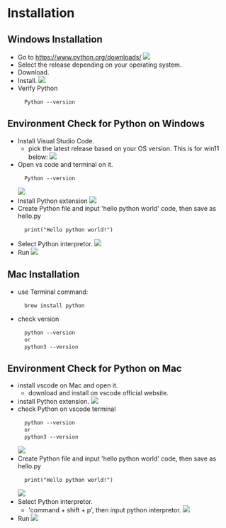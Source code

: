 # Installation
## Windows Installation
* Go to https://www.python.org/downloads/ 
  ![](\_res/2023-09-10-10-54-54.png)
* Select the release depending on your operating system.
* Download.
* Install.
  ![](\_res/2023-09-10-10-54-36.png)
* Verify Python
  ```
    Python --version
  ```

## Environment Check for Python on Windows
* Install Visual Studio Code.
  * pick the latest release based on your OS version. This is for win11 below:
  ![](\_res/2023-09-10-22-30-37.png)
* Open vs code and terminal on it.
  ```
    Python --version
  ```
  ![](\_res/2023-09-10-22-30-17.png)
* Install Python extension
  ![](\_res/2023-09-10-22-29-48.png)
* Create Python file and input 'hello python world' code, then save as hello.py
  ```
    print("Hello python world!")
  ```
* Select Python interpretor.
  ![](\_res/2023-09-10-22-35-02.png)
* Run
  ![](\_res/2023-09-10-22-36-27.png)

## Mac Installation
* use Terminal command:
  ```
    brew install python
  ```
* check version
  ```
    python --version 
    or
    python3 --version
  ```

## Environment Check for Python on Mac
* install vscode on Mac and open it.
  * download and install on vscode official website.
* install Python extension.
  ![](\_res/2023-09-10-23-12-26.png)
* check Python on vscode terminal
  ```
    python --version 
    or
    python3 --version
  ```
  ![](\_res/2023-09-10-23-13-03.png)
* Create Python file and input 'hello python world' code, then save as hello.py
  ```
    print("Hello python world!")
  ```
  ![](\_res/2023-09-10-23-14-54.png)
* Select Python interpretor.
  * 'command + shift + p', then input python interpretor.
  ![](\_res/2023-09-10-23-15-36.png)
* Run
  ![](\_res/2023-09-10-23-16-28.png)